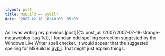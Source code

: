 ```yaml
---
layout: post
title: MsBuild == Sybil?
date: '2007-02-18 16:40:00 -05:00'
---
```


As I was writing my previous [post]({% post_url /2007/2007-02-18-strange-metaweblog-bug %}), I found an odd spelling correction suggested by the Windows Live Writer spell checker. It would appear that the suggested spelling for MSBuild is [Sybil](http://en.wikipedia.org/wiki/Shirley_Ardell_Mason). That might just explain things.
